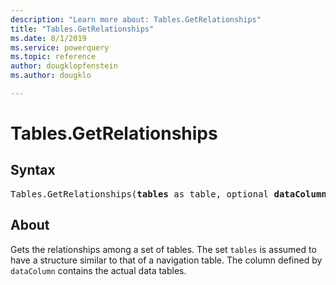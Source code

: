 ```yaml
---
description: "Learn more about: Tables.GetRelationships"
title: "Tables.GetRelationships"
ms.date: 8/1/2019
ms.service: powerquery
ms.topic: reference
author: dougklopfenstein
ms.author: dougklo

---
```

# Tables.GetRelationships

## Syntax

<pre>
Tables.GetRelationships(<b>tables</b> as table, optional <b>dataColumn</b> as nullable text) as table
</pre>  
  
## About  
Gets the relationships among a set of tables. The set `tables` is assumed to have a structure similar to that of a navigation table. The column defined by `dataColumn` contains the actual data tables.
